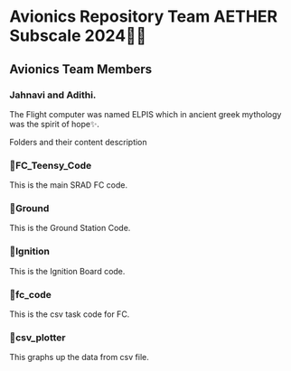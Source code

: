 # Avionics Repository Team AETHER Subscale 2024🚀🚀     

## Avionics Team Members     
### Jahnavi and Adithi.    

The Flight computer was named ELPIS which in ancient greek mythology was the spirit of hope✨.  

Folders and their content description  

### 🔴FC_Teensy_Code   
This is the main SRAD FC code.  

### 🔴Ground
This is the Ground Station Code.  

### 🔴Ignition
This is the Ignition Board code.  
    
### 🔴fc_code 
This is the csv task code for FC.  

### 🔴csv_plotter
This graphs up the data from csv file.  

